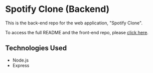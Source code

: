 # Spotify Clone (Backend)
This is the back-end repo for the web application, "Spotify Clone".

To access the full README and the front-end repo, please [click here](https://github.com/ae1910/spotify-clone).
## Technologies Used
+ Node.js
+ Express
